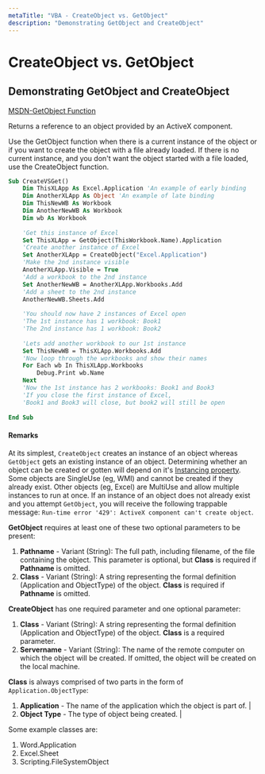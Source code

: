 ```yaml
---
metaTitle: "VBA - CreateObject vs. GetObject"
description: "Demonstrating GetObject and CreateObject"
---
```


# CreateObject vs. GetObject




## Demonstrating GetObject and CreateObject


[MSDN-GetObject Function](https://msdn.microsoft.com/en-us/library/office/gg251785.aspx)

> 
Returns a reference to an object provided by an ActiveX component.


> 
Use the GetObject function when there is a current instance of the object or if you want to create the object with a file already loaded. If there is no current instance, and you don't want the object started with a file loaded, use the CreateObject function.


```vb
Sub CreateVSGet()
    Dim ThisXLApp As Excel.Application 'An example of early binding
    Dim AnotherXLApp As Object 'An example of late binding
    Dim ThisNewWB As Workbook
    Dim AnotherNewWB As Workbook
    Dim wb As Workbook
    
    'Get this instance of Excel
    Set ThisXLApp = GetObject(ThisWorkbook.Name).Application
    'Create another instance of Excel
    Set AnotherXLApp = CreateObject("Excel.Application")
    'Make the 2nd instance visible
    AnotherXLApp.Visible = True
    'Add a workbook to the 2nd instance
    Set AnotherNewWB = AnotherXLApp.Workbooks.Add
    'Add a sheet to the 2nd instance
    AnotherNewWB.Sheets.Add
    
    'You should now have 2 instances of Excel open
    'The 1st instance has 1 workbook: Book1
    'The 2nd instance has 1 workbook: Book2
    
    'Lets add another workbook to our 1st instance
    Set ThisNewWB = ThisXLApp.Workbooks.Add
    'Now loop through the workbooks and show their names
    For Each wb In ThisXLApp.Workbooks
        Debug.Print wb.Name
    Next
    'Now the 1st instance has 2 workbooks: Book1 and Book3
    'If you close the first instance of Excel,
    'Book1 and Book3 will close, but book2 will still be open
    
End Sub

```



#### Remarks


At its simplest, `CreateObject` creates an instance of an object whereas `GetObject` gets an existing instance of an object. Determining whether an object can be created or gotten will depend on it's [Instancing property](https://msdn.microsoft.com/en-us/library/aa242107%28v=vs.60%29.aspx?f=255&MSPPError=-2147217396). Some objects are SingleUse (eg, WMI) and cannot be created if they already exist. Other objects (eg, Excel) are MultiUse and allow multiple instances to run at once. If an instance of an object does not already exist and you attempt `GetObject`, you will receive the following trappable message: `Run-time error '429': ActiveX component can't create object`.

**GetObject** requires at least one of these two optional parameters to be present:

1. **Pathname** - Variant (String): The full path, including filename, of the file containing the object. This parameter is optional, but **Class** is required if **Pathname** is omitted.
1. **Class** - Variant (String): A string representing the formal definition (Application and ObjectType) of the object. **Class** is required if **Pathname** is omitted.

**CreateObject** has one required parameter and one optional parameter:

1. **Class**  - Variant (String): A string representing the formal definition (Application and ObjectType) of the object. **Class** is a required parameter.
1. **Servername** - Variant (String): The name of the remote computer on which the object will be created. If omitted, the object will be created on the local machine.

**Class** is always comprised of two parts in the form of `Application.ObjectType`:

1. **Application** - The name of the application which the object is part of. |
1. **Object Type** - The type of object being created. |

Some example classes are:

1. Word.Application
1. Excel.Sheet
1. Scripting.FileSystemObject

